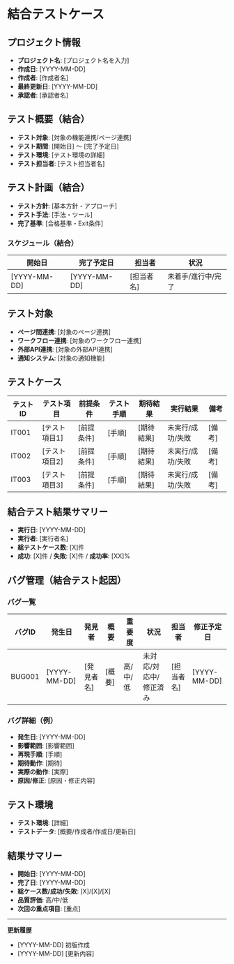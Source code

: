 # 結合テストケース

## プロジェクト情報
- **プロジェクト名**: [プロジェクト名を入力]
- **作成日**: [YYYY-MM-DD]
- **作成者**: [作成者名]
- **最終更新日**: [YYYY-MM-DD]
- **承認者**: [承認者名]

## テスト概要（結合）
- **テスト対象**: [対象の機能連携/ページ連携]
- **テスト期間**: [開始日] 〜 [完了予定日]
- **テスト環境**: [テスト環境の詳細]
- **テスト担当者**: [テスト担当者名]

## テスト計画（結合）
- **テスト方針**: [基本方針・アプローチ]
- **テスト手法**: [手法・ツール]
- **完了基準**: [合格基準・Exit条件]

### スケジュール（結合）
| 開始日 | 完了予定日 | 担当者 | 状況 |
|--------|------------|--------|------|
| [YYYY-MM-DD] | [YYYY-MM-DD] | [担当者名] | 未着手/進行中/完了 |

## テスト対象
- **ページ間連携**: [対象のページ連携]
- **ワークフロー連携**: [対象のワークフロー連携]
- **外部API連携**: [対象の外部API連携]
- **通知システム**: [対象の通知機能]

## テストケース
| テストID | テスト項目 | 前提条件 | テスト手順 | 期待結果 | 実行結果 | 備考 |
|----------|------------|----------|------------|----------|----------|------|
| IT001 | [テスト項目1] | [前提条件] | [手順] | [期待結果] | 未実行/成功/失敗 | [備考] |
| IT002 | [テスト項目2] | [前提条件] | [手順] | [期待結果] | 未実行/成功/失敗 | [備考] |
| IT003 | [テスト項目3] | [前提条件] | [手順] | [期待結果] | 未実行/成功/失敗 | [備考] |

## 結合テスト結果サマリー
- **実行日**: [YYYY-MM-DD]
- **実行者**: [実行者名]
- **総テストケース数**: [X]件
- **成功**: [X]件 / **失敗**: [X]件 / **成功率**: [XX]%

## バグ管理（結合テスト起因）

### バグ一覧
| バグID | 発生日 | 発見者 | 概要 | 重要度 | 状況 | 担当者 | 修正予定日 |
|---------|---------|--------|------|--------|------|--------|------------|
| BUG001 | [YYYY-MM-DD] | [発見者名] | [概要] | 高/中/低 | 未対応/対応中/修正済み | [担当者名] | [YYYY-MM-DD] |

### バグ詳細（例）
- **発生日**: [YYYY-MM-DD]
- **影響範囲**: [影響範囲]
- **再現手順**: [手順]
- **期待動作**: [期待]
- **実際の動作**: [実際]
- **原因/修正**: [原因・修正内容]

## テスト環境
- **テスト環境**: [詳細]
- **テストデータ**: [概要/作成者/作成日/更新日]

## 結果サマリー
- **開始日**: [YYYY-MM-DD]
- **完了日**: [YYYY-MM-DD]
- **総ケース数/成功/失敗**: [X]/[X]/[X]
- **品質評価**: 高/中/低
- **次回の重点項目**: [重点]

---
**更新履歴**
- [YYYY-MM-DD] 初版作成
- [YYYY-MM-DD] [更新内容]
